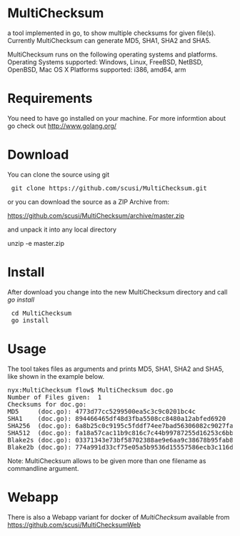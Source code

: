 MultiChecksum
=============

a tool implemented in go, to show multiple checksums for given file(s).
Currently MultiChecksum can generate MD5, SHA1, SHA2 and SHA5.

MultiChecksum runs on the following operating systems and platforms.
Operating Systems supported: Windows, Linux, FreeBSD, NetBSD, OpenBSD, Mac OS X
Platforms supported: i386, amd64, arm 

Requirements
============

You need to have go installed on your machine. For more informtion about go check out http://www.golang.org/

Download
========

You can clone the source using git
<pre>
 git clone https://github.com/scusi/MultiChecksum.git
</pre>

or you can download the source as a ZIP Archive from:

 https://github.com/scusi/MultiChecksum/archive/master.zip

and unpack it into any local directory

 unzip -e master.zip

Install
=======

After download you change into the new MultiChecksum directory and call _go install_

<pre>
 cd MultiChecksum
 go install
</pre>
Usage
=====

The tool takes files as arguments and prints MD5, SHA1, SHA2 and SHA5, like shown in the example below.

<pre>
nyx:MultiChecksum flow$ MultiChecksum doc.go 
Number of Files given:  1
Checksums for doc.go:
MD5     (doc.go): 4773d77cc5299500ea5c3c9c0201bc4c
SHA1    (doc.go): 894466465df48d3fba5508cc8480a12abfed6920
SHA256  (doc.go): 6a8b25c0c9195c5fddf74ee7bad56306082c9027fae366bc73801f71e2e150e5
SHA512  (doc.go): fa18a57cac11b9c816c7c44b99787255d16253c6bb1b08f6154386e929b8ef7f1d7156fc6699ed7fd9bc4a4dbf95421597a790d34837948651761ec72dfca4ad
Blake2s (doc.go): 03371343e73bf58702388ae9e6aa9c38678b95fab8140169553f70f52a110165
Blake2b (doc.go): 774a991d33cf75e05a5b9536d15557586ecb3c116da0a16f1f5a352f175ee44d
</pre>

Note: MultiChecksum allows to be given more than one filename as commandline argument.

Webapp
======

There is also a Webapp variant for docker of _MultiChecksum_ available from https://github.com/scusi/MultiChecksumWeb
